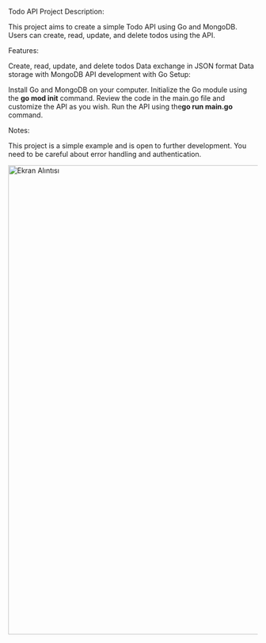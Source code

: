 
Todo API Project
Description:

This project aims to create a simple Todo API using Go and MongoDB. Users can create, read, update, and delete todos using the API.

Features:

Create, read, update, and delete todos
Data exchange in JSON format
Data storage with MongoDB
API development with Go
Setup:

Install Go and MongoDB on your computer.
Initialize the Go module using the **go mod init** command.
Review the code in the main.go file and customize the API as you wish.
Run the API using the**go run main.go** command.

Notes:

This project is a simple example and is open to further development.
You need to be careful about error handling and authentication.

<img width="947" alt="Ekran Alıntısı" src="https://github.com/abdullahBecet/Go_Api_mongo/assets/109188041/e67e1aba-42a2-4313-a6b1-799cb0c2f4ad">

